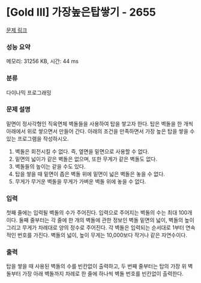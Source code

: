 # [Gold III] 가장높은탑쌓기 - 2655 

[문제 링크](https://www.acmicpc.net/problem/2655) 

### 성능 요약

메모리: 31256 KB, 시간: 44 ms

### 분류

다이나믹 프로그래밍

### 문제 설명

<p>밑면이 정사각형인 직육면체 벽돌들을 사용하여 탑을 쌓고자 한다. 탑은 벽돌을 한 개씩 아래에서 위로 쌓으면서 만들어 간다. 아래의 조건을 만족하면서 가장 높은 탑을 쌓을 수 있는 프로그램을 작성하시오.</p>

<ol>
	<li>벽돌은 회전시킬 수 없다. 즉, 옆면을 밑면으로 사용할 수 없다.</li>
	<li>밑면의 넓이가 같은 벽돌은 없으며, 또한 무게가 같은 벽돌도 없다.</li>
	<li>벽돌들의 높이는 같을 수도 있다.</li>
	<li>탑을 쌓을 때 밑면이 좁은 벽돌 위에 밑면이 넓은 벽돌은 놓을 수 없다.</li>
	<li>무게가 무거운 벽돌을 무게가 가벼운 벽돌 위에 놓을 수 없다.</li>
</ol>

### 입력 

 <p>첫째 줄에는 입력될 벽돌의 수가 주어진다. 입력으로 주어지는 벽돌의 수는 최대 100개이다. 둘째 줄부터는 각 줄에 한 개의 벽돌에 관한 정보인 벽돌 밑면의 넓이, 벽돌의 높이 그리고 무게가 차례대로 양의 정수로 주어진다. 각 벽돌은 입력되는 순서대로 1부터 연속적인 번호를 가진다. 벽돌의 넓이, 높이 무게는 10,000보다 작거나 같은 자연수이다.</p>

### 출력 

 <p>탑을 쌓을 때 사용된 벽돌의 수를 빈칸없이 출력하고, 두 번째 줄부터는 탑의 가장 위 벽돌부터 가장 아래 벽돌까지 차례로 한 줄에 하나씩 벽돌 번호를 빈칸없이 출력한다.</p>

